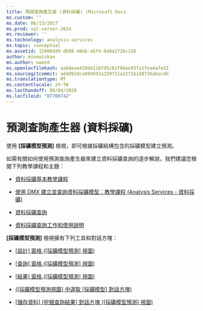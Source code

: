 ```yaml
---
title: 預測查詢產生器 (資料採礦) |Microsoft Docs
ms.custom: ''
ms.date: 06/13/2017
ms.prod: sql-server-2014
ms.reviewer: ''
ms.technology: analysis-services
ms.topic: conceptual
ms.assetid: 12900d49-db88-48bb-a5f4-0a9a172bc126
author: minewiskan
ms.author: owend
ms.openlocfilehash: aab8eae439de11bfd5c61f84ae93fa1fea4afe52
ms.sourcegitcommit: ad4d92dce894592a259721a1571b1d8736abacdb
ms.translationtype: MT
ms.contentlocale: zh-TW
ms.lasthandoff: 08/04/2020
ms.locfileid: "87708742"
---
```

# <a name="prediction-query-builder-data-mining"></a>預測查詢產生器 (資料採礦)
  使用 **[採礦模型預測]** 檢視，即可根據採礦結構包含的採礦模型建立預測。  
  
 如需有關如何使用預測查詢產生器來建立資料採礦查詢的逐步解說，我們建議您檢閱下列教學課程和主題：  
  
-   [資料採礦基本教學課程](../../2014/tutorials/basic-data-mining-tutorial.md)  
  
-   [使用 DMX 建立並查詢資料採礦模型：教學課程 &#40;Analysis Services - 資料採礦&#41;](../../2014/tutorials/create-query-data-mining-models-dmx-tutorials.md)  
  
-   [資料採礦查詢](data-mining/data-mining-queries.md)  
  
-   [資料採礦查詢工作和使用說明](data-mining/data-mining-query-tasks-and-how-tos.md)  
  
 **[採礦模型預測]** 檢視擁有下列工具和對話方塊：  
  
-   [[設計] 窗格 &#40;[採礦模型預測] 視圖&#41;](design-pane-mining-model-prediction-view.md)  
  
-   [[查詢] 窗格 &#40;[採礦模型預測] 視圖&#41;](query-pane-mining-model-prediction-view.md)  
  
-   [[結果] 窗格 &#40;[採礦模型預測] 視圖&#41;](result-pane-mining-model-prediction-view.md)  
  
-   [&#40;[採礦模型預測視圖] 中選取 [採礦模型] 對話方塊&#41;](select-mining-model-dialog-box-mining-model-prediction-view.md)  
  
-   [[儲存資料] [挖掘查詢結果] 對話方塊 &#40;[採礦模型預測] 視圖&#41;](save-data-mining-query-result-dialog-box-mining-model-prediction-view.md)  
  
  

